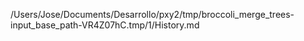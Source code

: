 /Users/Jose/Documents/Desarrollo/pxy2/tmp/broccoli_merge_trees-input_base_path-VR4Z07hC.tmp/1/History.md